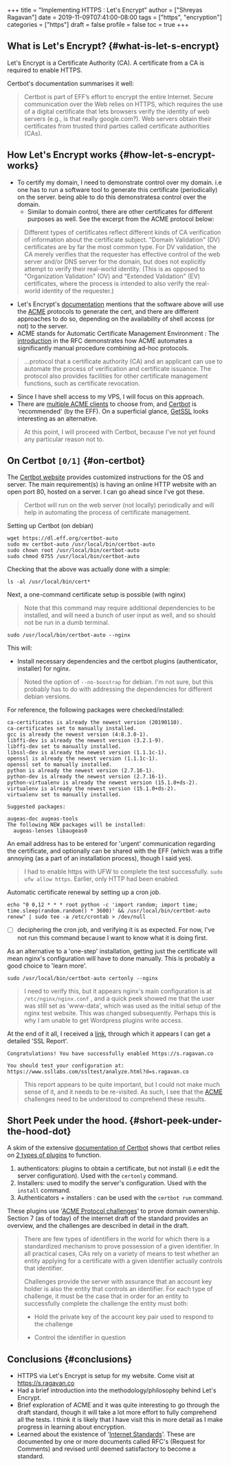+++
title = "Implementing HTTPS : Let's Encrypt"
author = ["Shreyas Ragavan"]
date = 2019-11-09T07:41:00-08:00
tags = ["https", "encryption"]
categories = ["https"]
draft = false
profile = false
toc = true
+++

## What is Let's Encrypt? {#what-is-let-s-encrypt}

Let's Encrypt is a Certificate Authority (CA). A certificate from a CA is required to enable HTTPS.

Certbot's documentation summarises it well:

> Certbot is part of EFF’s effort to encrypt the entire Internet. Secure communication over the Web relies on HTTPS, which requires the use of a digital certificate that lets browsers verify the identity of web servers (e.g., is that really google.com?). Web servers obtain their certificates from trusted third parties called certificate authorities (CAs).


## How Let's Encrypt works {#how-let-s-encrypt-works}

-   To certify my domain, I need to demonstrate control over my domain. i.e one has to run a software tool to generate this certificate (periodically) on the server. being able to do this demonstratesa  control over the domain.
    -   Similar to domain control, there are other certificates for different purposes as well. See the excerpt from the ACME protocol below:

> Different types of certificates reflect different kinds of CA verification of information about the certificate subject.  "Domain Validation" (DV) certificates are by far the most common type.  For DV validation, the CA merely verifies that the requester has effective control of the web server and/or DNS server for the domain, but does not explicitly attempt to verify their real-world identity. (This is as opposed to "Organization Validation" (OV) and "Extended Validation" (EV) certificates, where the process is intended to also verify the real-world identity of the requester.)

-   Let's Encrypt's [documentation](https://letsencrypt.org/getting-started/) mentions that the software above will use the [ACME](https://ietf-wg-acme.github.io/acme/draft-ietf-acme-acme.txt) protocols to generate the cert, and there are different approaches to do so, depending on the availability of shell access (or not) to the server.
-   ACME stands for Automatic Certificate Management Environment : The [introduction](https://tools.ietf.org/html/draft-ietf-acme-acme-03#section-1) in the RFC demonstrates how ACME automates a significantly manual procedure combining ad-hoc protocols.

> ...protocol that a certificate authority (CA) and an applicant can use to automate the process of verification and certificate issuance.  The protocol also provides facilities for other certificate management functions, such as certificate revocation.

-   Since I have shell access to my VPS, I will focus on this approach.
-   There are [multiple ACME clients](https://letsencrypt.org/docs/client-options/) to choose from, and [Certbot](https://certbot.eff.org/) is 'recommended' (by the EFF). On a superficial glance, [GetSSL](https://github.com/srvrco/getssl/tree/APIv2) looks  interesting as an alternative.

> At this point, I will proceed with Certbot, because I've not yet found any particular reason not to.


## On Certbot <code>[0/1]</code> {#on-certbot}

The [Certbot website](https://certbot.eff.org/all-instructions) provides customized instructions for the OS and server. The main requirement(s) is having an online HTTP website with an open port 80, hosted on a server. I can go ahead since I've got these.

> Certbot will run on the web server (not locally) periodically and will help in automating the process of certificate management.

Setting up Certbot (on debian)

```shell
wget https://dl.eff.org/certbot-auto
sudo mv certbot-auto /usr/local/bin/certbot-auto
sudo chown root /usr/local/bin/certbot-auto
sudo chmod 0755 /usr/local/bin/certbot-auto
```

Checking that the above was actually done with a simple:

```shell
ls -al /usr/local/bin/cert*
```

Next, a one-command certificate setup is possible (with nginx)

> Note that this command may require additional dependencies to be installed, and will need a bunch of user input as well, and so should not be run in a dumb terminal.

```shell
sudo /usr/local/bin/certbot-auto --nginx
```

This will:

-   Install necessary dependencies and the certbot plugins (authenticator, installer) for nginx.

> Noted the option of `--no-boostrap` for debian. I'm not sure, but this probably has to do with addressing the dependencies for different debian versions.

For reference, the following packages were checked/installed:

```text
ca-certificates is already the newest version (20190110).
ca-certificates set to manually installed.
gcc is already the newest version (4:8.3.0-1).
libffi-dev is already the newest version (3.2.1-9).
libffi-dev set to manually installed.
libssl-dev is already the newest version (1.1.1c-1).
openssl is already the newest version (1.1.1c-1).
openssl set to manually installed.
python is already the newest version (2.7.16-1).
python-dev is already the newest version (2.7.16-1).
python-virtualenv is already the newest version (15.1.0+ds-2).
virtualenv is already the newest version (15.1.0+ds-2).
virtualenv set to manually installed.

Suggested packages:

augeas-doc augeas-tools
The following NEW packages will be installed:
  augeas-lenses libaugeas0
```

An email address has to be entered for 'urgent' communication regarding the certificate, and optionally can be shared with the EFF (which was a trifle annoying (as a part of an installation process), though I said yes).

> I had to enable https with UFW to complete the test successfully. `sudo ufw allow https`. Earlier, only HTTP had been enabled.

Automatic certificate renewal by setting up a cron job.

```shell
echo "0 0,12 * * * root python -c 'import random; import time; time.sleep(random.random() * 3600)' && /usr/local/bin/certbot-auto renew" | sudo tee -a /etc/crontab > /dev/null
```

-   [ ] deciphering the cron job, and verifying it is as expected. For now, I've not run this command because I want to know what it is doing first.

As an alternative to a 'one-step' installation, getting just the certificate will mean nginx's configuration will have to done manually. This is probably a good choice to 'learn more'.

```shell
sudo /usr/local/bin/certbot-auto certonly --nginx
```

> I need to verify this, but it appears nginx's main configuration is at `/etc/nginx/nginx.conf` , and a quick peek showed me that the user was still set as 'www-data', which was used as the initial setup of the nginx test website. This was changed subsequently. Perhaps this is why I am unable to get Wordpress plugins write access.

At the end of it all, I received a [link](https://www.ssllabs.com/ssltest/analyze.html?d=s.ragavan.co), through which it appears I can get a detailed 'SSL Report'.

```text
Congratulations! You have successfully enabled https://s.ragavan.co

You should test your configuration at:
https://www.ssllabs.com/ssltest/analyze.html?d=s.ragavan.co
```

> This report appears to be quite important, but I could not make much sense of it, and it needs to be re-visited. As such, I see that the [ACME](https://tools.ietf.org/html/draft-ietf-acme-acme-03#section-7) challenges need to be understood to comprehend these results.


## Short Peek under the hood. {#short-peek-under-the-hood-dot}

A skim of the extensive [documentation of Certbot](https://certbot.eff.org/docs/) shows that certbot relies on [2 types of plugins](https://certbot.eff.org/docs/using.html#plugins) to function.

1.  authenticators: plugins to obtain a certificate, but not install (i.e edit the server configuration). Used with the `certonly` command.
2.  Installers: used to modify the server's configuration. Used with the `install` command.
3.  Authenticators + installers : can be used with the `certbot run` command.

These plugins use '[ACME Protocol challenges](https://tools.ietf.org/html/draft-ietf-acme-acme-03#section-7)' to prove domain ownership. Section 7 (as of today) of the internet draft of the standard provides an overview, and the challenges are described in detail in the draft.

> There are few types of identifiers in the world for which there is a standardized mechanism to prove possession of a given identifier.  In
> all practical cases, CAs rely on a variety of means to test whether
> an entity applying for a certificate with a given identifier actually
>  controls that identifier.
>
> Challenges provide the server with assurance that an account key
> holder is also the entity that controls an identifier.  For each type
> of challenge, it must be the case that in order for an entity to
> successfully complete the challenge the entity must both:
>
> -   Hold the private key of the account key pair used to respond to
>     the challenge
>
> -   Control the identifier in question


## Conclusions {#conclusions}

-   HTTPS via Let's Encrypt is setup for my website. Come visit at <https://s.ragavan.co>
-   Had a brief introduction into the methodology/philosophy behind Let's Encrypt.
-   Brief exploration of ACME and it was quite interesting to go through the draft standard, though it will take a lot more effort to fully comprehend all the tests. I think it is likely that I have visit this in more detail as I make progress in learning about encryption.
-   Learned about the existence of '[Internet Standards](https://en.wikipedia.org/wiki/Internet%5FStandard)'. These are documented by one or more documents called RFC's (Request for Comments) and revised until deemed satisfactory to become a standard.
